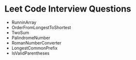 # Leet Code Interview Questions
- RunninArray
- OrderFromLongestToShortest
- TwoSum
- PalindromeNumber
- RomanNumberConverter
- LongestCommonPrefix
- IsValidParentheses
